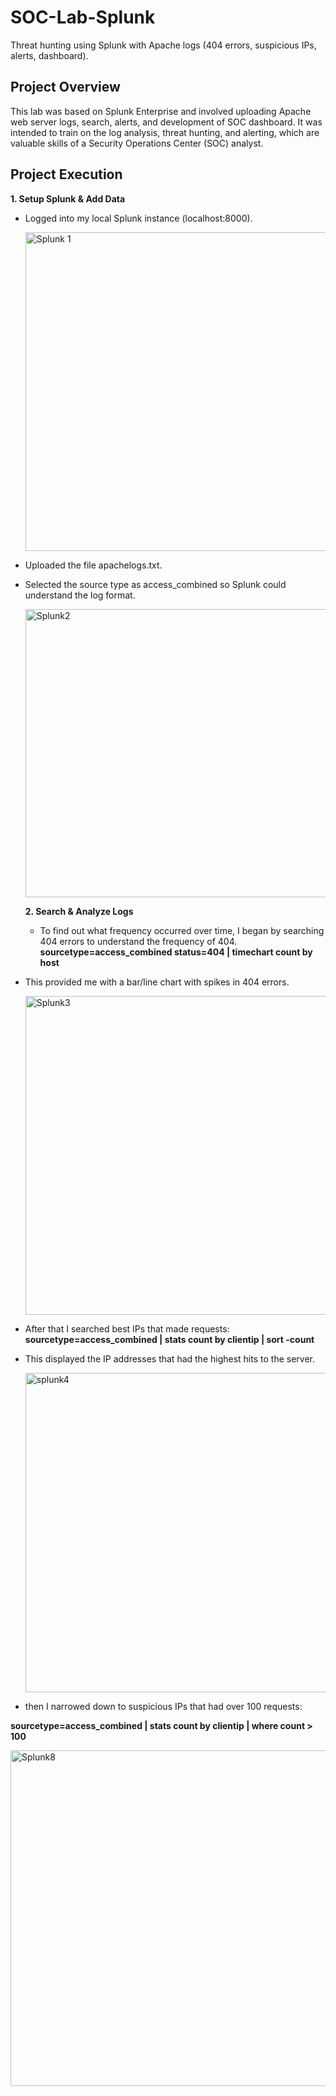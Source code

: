 # SOC-Lab-Splunk
Threat hunting using Splunk with Apache logs (404 errors, suspicious IPs, alerts, dashboard).

## Project Overview
This lab was based on Splunk Enterprise and involved uploading Apache web server logs, search, alerts, and development of SOC dashboard. It was intended to train on the log analysis, threat hunting, and alerting, which are valuable skills of a Security Operations Center (SOC) analyst.

## Project Execution
**1. Setup Splunk & Add Data**

- Logged into my local Splunk instance (localhost:8000).
  
  <img width="957" height="510" alt="Splunk 1" src="https://github.com/user-attachments/assets/34973241-6a3d-4c03-9ea7-2c12027c5a18" />
- Uploaded the file apachelogs.txt.
- Selected the source type as access_combined so Splunk could understand the log format.
  
  <img width="949" height="461" alt="Splunk2" src="https://github.com/user-attachments/assets/8f6972c5-e313-466f-ac6c-2802615e6526" />
  
   **2. Search & Analyze Logs**
  - To find out what frequency occurred over time, I began by searching 404 errors to understand the frequency of 404.
  **sourcetype=access_combined status=404 | timechart count by host**
- This provided me with a bar/line chart with spikes in 404 errors.
  
  <img width="943" height="510" alt="Splunk3" src="https://github.com/user-attachments/assets/14da8716-3eee-44f0-867c-a985d9b4f767" />
  
- After that I searched best IPs that made requests:
  **sourcetype=access_combined | stats count by clientip | sort -count**
 - This displayed the IP addresses that had the highest hits to the server.

   <img width="954" height="511" alt="splunk4" src="https://github.com/user-attachments/assets/0ad02c91-79f0-4c3b-af81-d19fd531131e" />

- then I narrowed down to suspicious IPs that had over 100 requests:

**sourcetype=access_combined | stats count by clientip | where count > 100**

<img width="960" height="537" alt="Splunk8" src="https://github.com/user-attachments/assets/cef8b714-ab07-41c0-8167-daeed2dfe1cc" />






